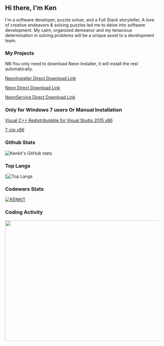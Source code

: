 ## Hi there, I'm Ken

I'm a software developer, puzzle solver, and a Full Stack storyteller,  A love of creative endeavors & solving puzzles led me to delve into software development.  My calm, organized demeanor and my tenacious determination in solving problems will be a unique asset to a development team.

### My Projects
NB:You only need to download Neon Installer, it will install the rest automatically.

[NeonInstaller Direct Download Link](https://github.com/kenkit/neon_installer/releases/latest)

[Neon Direct Download Link](https://github.com/kenkit/neon/releases/latest)

[NeonService Direct Download Link](https://github.com/kenkit/neon_service/releases/latest)

### Only for Windows 7 users Or Manual Installation

[Visual C++ Redistributable for Visual Studio 2015 x86](https://www.microsoft.com/en-us/download/details.aspx?id=48145)

[7-zip x86](https://www.7-zip.org/download.html)

### Github Stats
![Kenkit's GitHub stats](https://github-readme-stats.vercel.app/api?username=kenkit&show_icons=true&theme=radical)

### Top Langs
[![Top Langs](https://github-readme-stats.vercel.app/api/top-langs/?username=kenkit&theme=prussian&layout=compact)

### Codewars Stats
[![KENKIT](https://www.codewars.com/users/kenkit/badges/large)](https://www.codewars.com/users/kenkit)


### Coding Activity
<img src="https://wakatime.com/share/@Sage/248720b9-6ccd-4cf8-a45d-0801fa388c3b.svg"  width="528" height="396" />

